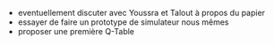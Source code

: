 - eventuellement discuter avec Youssra et Talout à propos du papier
- essayer de faire un prototype de simulateur nous mêmes
- proposer une première Q-Table
